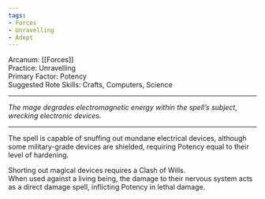 ```yaml
---
tags:
- Forces
- Unravelling
- Adept
---
```


Arcanum: [[Forces]]\
Practice: Unravelling\
Primary Factor: Potency\
Suggested Rote Skills: Crafts, Computers, Science

---

_The mage degrades electromagnetic energy within the spell’s subject, wrecking electronic devices._

---

The spell is capable of snuffing out mundane electrical devices, although some military-grade devices are shielded, requiring Potency equal to their level of hardening.

Shorting out magical devices requires a Clash of Wills.\
When used against a living being, the damage to their nervous system acts as a direct damage spell, inflicting Potency in lethal damage.